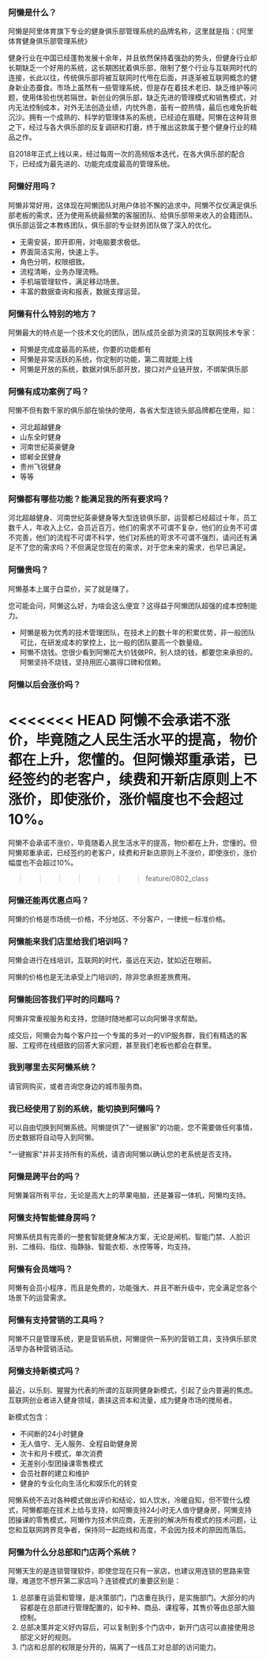 ### 阿懒是什么？

阿懒是阿里体育旗下专业的健身俱乐部管理系统的品牌名称，这里就是指：《阿里体育健身俱乐部管理系统》

健身行业在中国已经蓬勃发展十余年，并且依然保持着强劲的势头，但健身行业却长期缺乏一个好用的系统，这长期困扰着俱乐部，限制了整个行业与互联网时代的连接，长此以往，传统俱乐部将被互联网时代甩在后面，并逐渐被互联网概念的健身新业态蚕食。市场上虽然有一些管理系统，但是存在着技术老旧、缺乏维护等问题，使用体验也恍若隔世。新创业的俱乐部，缺乏先进的管理模式和销售模式，对内无法控制成本，对外无法创造业绩，内忧外患，虽有一腔热情，最后也难免折戟沉沙。拥有一个成熟的、科学的管理体系的系统，已经迫在眉睫。阿懒在这种背景之下，经过与各大俱乐部的反复调研和打磨，终于推出这款属于整个健身行业的精品之作。

自2018年正式上线以来，经过每周一次的高频版本迭代，在各大俱乐部的配合下，已经成为最先进的、功能完成度最高的管理系统。

### 阿懒好用吗？

阿懒非常好用，这体现在阿懒团队对用户体验不懈的追求中。阿懒不仅仅满足俱乐部老板的需求，还为使用系统最频繁的客服团队、给俱乐部带来收入的会籍团队、俱乐部运营之本教练团队，俱乐部的专业财务团队做了深入的优化。

- 无需安装，即开即用，对电脑要求极低。
- 界面简洁实用，快速上手。
- 角色分明，权限细致。
- 流程清晰，业务办理流畅。
- 手机端管理软件，满足移动场景。
- 丰富的数据查询和报表，数据支撑运营。

### 阿懒有什么特别的地方？

阿懒最大的特点是一个技术文化的团队，团队成员全部为资深的互联网技术专家：

- 阿懒是完成度最高的系统，你要的功能都有
- 阿懒是非常活跃的系统，你定制的功能，第二周就能上线
- 阿懒是开放的系统，数据对俱乐部开放，接口对产业链开放，不绑架俱乐部

### 阿懒有成功案例了吗？

阿懒不但有数千家的俱乐部在愉快的使用，各省大型连锁头部品牌都在使用，如：

- 河北超越健身
- 山东全时健身
- 河南世纪英豪健身
- 邯郸全民健身
- 贵州飞锐健身
- 等等

### 阿懒都有哪些功能？能满足我的所有要求吗？

河北超越健身、河南世纪英豪健身等大型连锁俱乐部，运营都已经超过十年，员工数千人，年收入上亿，会员近百万，他们的需求不可谓不复杂，他们的业务不可谓不完善，他们的流程不可谓不科学，他们对系统的苛求不可谓不强烈，请问还有满足不了您的需求吗？不但满足您现在的需求，对于您未来的需求，也早已满足。

### 阿懒贵吗？

阿懒基本上属于白菜价，买了就是赚了。

您可能会问，阿懒这么好，为啥会这么便宜？这得益于阿懒团队超强的成本控制能力。

- 阿懒是极为优秀的技术管理团队，在技术上的数十年的积累优势，非一般团队可比，在研发成本的掌控上，比一般的团队要高一个数量级。
- 阿懒不烧钱。您很少看到阿懒花大价钱做PR，别人烧的钱，都要您来承担的。阿懒坚持不烧钱，坚持用匠心赢得口碑和信赖。

### 阿懒以后会涨价吗？

<<<<<<< HEAD
阿懒不会承诺不涨价，毕竟随之人民生活水平的提高，物价都在上升，您懂的。但阿懒郑重承诺，已经签约的老客户，续费和开新店原则上不涨价，即使涨价，涨价幅度也不会超过10%。
=======
阿懒不会承诺不涨价，毕竟随着人民生活水平的提高，物价都在上升，您懂的。但阿懒郑重承诺，已经签约的老客户，续费和开新店原则上不涨价，即使涨价，涨价幅度也不会超过10%。
>>>>>>> feature/0802_class

### 阿懒还能再优惠点吗？

阿懒的价格是市场统一价格，不分地区、不分客户，一律统一标准价格。

### 阿懒能来我们店里给我们培训吗？

阿懒会进行在线培训，互联网的时代，虽远在天边，犹如近在眼前。

阿懒的价格也是无法承受上门培训的，除非您承担差旅费用。

### 阿懒能回答我们平时的问题吗？

阿懒非常重视服务和支持，您随时随地都可以向阿懒寻求帮助。

成交后，阿懒会为每个客户拉一个专属的多对一的VIP服务群，我们有精选的客服、工程师在线细致的回答大家问题，甚至我们老板也都会在群里。

### 我到哪里去买阿懒系统？

请官网购买，或者咨询您身边的城市服务商。

### 我已经使用了别的系统，能切换到阿懒吗？

可以自由切换到阿懒系统。阿懒提供了"一键搬家"的功能，您不需要做任何事情，历史数据将自动导入到阿懒。

"一键搬家"并非支持所有的系统，请咨询阿懒以确认您的老系统是否支持。

### 阿懒是跨平台的吗？

阿懒兼容所有平台，无论是高大上的苹果电脑，还是兼容一体机，阿懒均支持。

### 阿懒支持智能健身房吗？

阿懒系统具有完善的一整套智能健身解决方案，无论是闸机、智能门禁、人脸识别、二维码、指纹、指静脉、智能衣柜、水控等等，均支持。

### 阿懒有会员端吗？

阿懒有会员小程序，而且是免费的，功能强大、并且不断升级中，完全满足您各个场景下的运营需求。

### 阿懒有支持营销的工具吗？

阿懒不只是管理系统，更是营销系统，阿懒提供一系列的营销工具，支持俱乐部灵活举办各种营销活动。

### 阿懒支持新模式吗？

最近，以乐刻、猩猩为代表的所谓的互联网健身新模式，引起了业内普遍的焦虑。互联网创业者进入健身领域，裹挟这资本和流量，成为健身市场的搅局者。

新模式包含：

- 不间断的24小时健身
- 无人值守、无人服务、全程自助健身房
- 次卡和月卡模式，单次消费
- 无差别小型团操课零售模式
- 会员社群的建立和维护
- 健身的专业化向生活化和娱乐化的转变

阿懒系统不去对各种模式做出评价和结论，如人饮水，冷暖自知，但不管什么模式，阿懒都能在技术上给与支持，如阿懒支持24小时无人值守健身房，阿懒支持团操课的零售模式，阿懒作为技术供应商，无差别的解决所有模式的技术问题，让您和互联网跨界竞争者，保持同一起跑线和高度，不会因为技术的原因而落后。

### 阿懒为什么分总部和门店两个系统？

阿懒天生的是连锁管理软件，即使您现在只有一家店，也建议用连锁的思路来管理，难道您不想开第二家店吗？连锁模式的重要区别是：

1. 总部重在运营和管理，是决策部门，门店重在执行，是实施部门。大部分的内容都是在总部进行管理配置的，如卡种、商品、课程等，其售价等由总部大脑控制。
2. 总部决策并定义好内容后，可以复制到多个门店中，新开门店可以直接使用总部定义好的规则。
3. 门店和总部的权限是分开的，隔离了一线员工对总部的访问能力。

